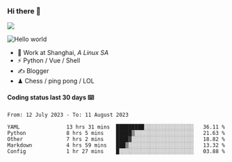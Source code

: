 ### Hi there 👋
![](https://komarev.com/ghpvc/?username=Xuhandsome)


<img src="https://github-readme-stats.vercel.app/api?username=XuHandsome&show_icons=true&theme=merko" alt="Hello world">

<br/>

- 🍻  Work at Shanghai, _A Linux SA_
- ⚡  Python / Vue / Shell
- ✍️  Blogger
- ♟  Chess / ping pong / LOL

#### Coding status last 30 days ⌨️

<!--START_SECTION:waka-->

```text
From: 12 July 2023 - To: 11 August 2023

YAML               13 hrs 31 mins  █████████░░░░░░░░░░░░░░░░   36.11 %
Python             8 hrs 5 mins    █████▒░░░░░░░░░░░░░░░░░░░   21.63 %
Other              7 hrs 2 mins    ████▓░░░░░░░░░░░░░░░░░░░░   18.82 %
Markdown           4 hrs 59 mins   ███▒░░░░░░░░░░░░░░░░░░░░░   13.32 %
Config             1 hr 27 mins    █░░░░░░░░░░░░░░░░░░░░░░░░   03.88 %
```

<!--END_SECTION:waka-->
